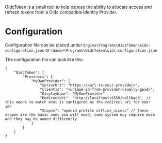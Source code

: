 OidcToken is a small tool to help expose the ability to allocate access and refresh tokens from a Oidc compatible Identity Provider.

# Configuration
Configuration file can be placed under 
`Engine\Programs\OidcToken\oidc-configuration.json`
or `<Game>\Programs\OidcToken\oidc-configuration.json`

The configuration file can look like this:
```
{
	"OidcToken": {
		"Providers": {
			"MyOwnProvider": {
				"ServerUri": "https://<url-to-your-provider>",
				"ClientId": "<unique-id-from-provider-usually-guid>",
				"DisplayName": "MyOwnProvider",
				"RedirectUri": "http://localhost:6556/callback", // this needs to match what is configured as the redirect uri for your IdP
				"Scopes": "openid profile offline_access" // these scopes are the basic ones you will need, some system may require more and they may be named differently
			}
		}
	}
}